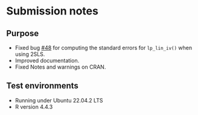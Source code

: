 # Submission notes

## Purpose

* Fixed bug [#48](https://github.com/AdaemmerP/lpirfs/issues/48) for computing the standard errors 
for `lp_lin_iv()` when using 2SLS.
* Improved documentation.
* Fixed Notes and warnings on CRAN.

## Test environments
* Running under Ubuntu 22.04.2 LTS
* R version 4.4.3




